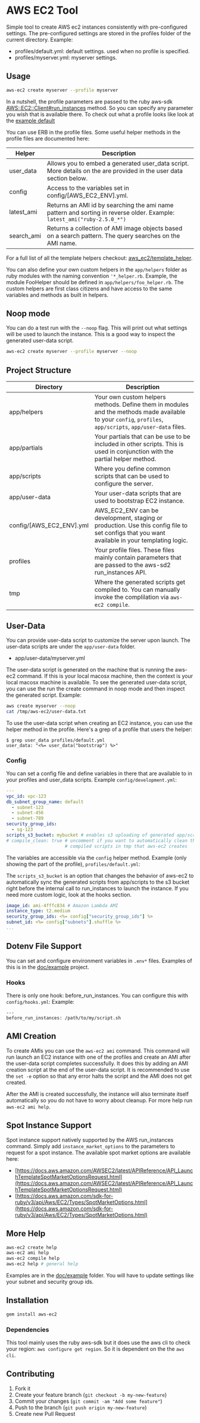 # AWS EC2 Tool

Simple tool to create AWS ec2 instances consistently with pre-configured settings.  The pre-configured settings are stored in the profiles folder of the current directory.
Example:

* profiles/default.yml: default settings. used when no profile is specified.
* profiles/myserver.yml: myserver settings.

## Usage

```sh
aws-ec2 create myserver --profile myserver
```

In a nutshell, the profile parameters are passed to the ruby aws-sdk [AWS::EC2::Client#run_instances](https://docs.aws.amazon.com/sdk-for-ruby/v3/api/Aws/EC2/Client.html#run_instances-instance_method) method.  So you can specify any parameter you wish that is available there. To check out what a profile looks like look at the [example default](example/profiles/default.yml)

You can use ERB in the profile files. Some useful helper methods in the profile files are documented here:

Helper  | Description
------------- | -------------
user_data | Allows you to embed a generated user_data script.  More details on the are provided in the user data section below.
config | Access to the variables set in config/[AWS_EC2_ENV].yml.
latest_ami | Returns an AMI id by searching the ami name pattern and sorting in reverse older.  Example: `latest_ami("ruby-2.5.0_*")`
search_ami | Returns a collection of AMI image objects based on a search pattern. The query searches on the AMI name.

For a full list of all the template helpers checkout: [aws_ec2/template_helper](lib/aws_ec2/template_helper).

You can also define your own custom helpers in the `app/helpers` folder as ruby modules with the naming convention `'*_helper.rb`.  Example, the module FooHelper  should be defined in `app/helpers/foo_helper.rb`.  The custom helpers are first class citizens and have access to the same variables and methods as built in helpers.

## Noop mode

You can do a test run with the `--noop` flag.  This will print out what settings will be used to launch the instance.  This is a good way to inspect the generated user-data script.

```sh
aws-ec2 create myserver --profile myserver --noop
```

## Project Structure

Directory  | Description
------------- | -------------
app/helpers  | Your own custom helpers methods.  Define them in modules and the methods made available to your `config`, `profiles`, `app/scripts`, `app/user-data` files.
app/partials  | Your partials that can be use to be included in other scripts.  This is used in conjunction with the partial helper method.
app/scripts  | Where you define common scripts that can be used to configure the server.
app/user-data  | Your user-data scripts that are used to bootstrap EC2 instance.
config/[AWS_EC2_ENV].yml  | AWS_EC2_ENV can be development, staging or production. Use this config file to set configs that you want available in your templating logic.
profiles  | Your profile files.  These files mainly contain parameters that are passed to the aws-sd2 run_instances API.
tmp  | Where the generated scripts get compiled to. You can manually invoke the complilation via `aws-ec2 compile`.

## User-Data

You can provide user-data script to customize the server upon launch.  The user-data scripts are under the `app/user-data` folder.

* app/user-data/myserver.yml

The user-data script is generated on the machine that is running the aws-ec2 command. If this is your local macosx machine, then the context is your local macosx machine is available. To see the generated user-data script, you can use the run the create command in noop mode and then inspect the generated script.  Example:

```sh
aws create myserver --noop
cat /tmp/aws-ec2/user-data.txt
```

To use the user-data script when creating an EC2 instance, you can use the helper method in the profile.  Here's a grep of a profile that users the helper:

```
$ grep user_data profiles/default.yml
user_data: "<%= user_data("bootstrap") %>"
```

### Config

You can set a config file and define variables in there that are available to in your profiles and user_data scripts.  Example `config/development.yml`:

```yaml
---
vpc_id: vpc-123
db_subnet_group_name: default
  - subnet-123
  - subnet-456
  - subnet-789
security_group_ids:
  - sg-123
scripts_s3_bucket: mybucket # enables s3 uploading of generated app/scripts
# compile_clean: true # uncomment if you want to automatically clean the
                      # compiled scripts in tmp that aws-ec2 creates
```

The variables are accessible via the `config` helper method. Example (only showing the part of the profile), `profiles/default.yml`:

The `scripts_s3_bucket` is an option that changes the behavior of aws-ec2 to automatically sync the generated scripts from app/scripts to the s3 bucket right before the internal call to run_instances to launch the instance.  If you need more custom logic, look at the hooks section.

```yaml
image_id: ami-4fffc834 # Amazon Lambda AMI
instance_type: t2.medium
security_group_ids: <%= config["security_group_ids"] %>
subnet_id: <%= config["subnets"].shuffle %>
...
```

## Dotenv File Support

You can set and configure environment variables in `.env*` files.  Examples of this is in the [doc/example](doc/example) project.

### Hooks

There is only one hook: before_run_instances.  You can configure this with `config/hooks.yml`:  Example:

```
---
before_run_instances: /path/to/my/script.sh
```

## AMI Creation

To create AMIs you can use the `aws-ec2 ami` command.  This command will run launch an EC2 instance with one of the profiles and create an AMI after the user-data script completes successfully. It does this by adding an AMI creation script at the end of the user-data script.  It is recommended to use the `set -e` option so that any error halts the script and the AMI does not get created.

After the AMI is created successfully, the instance will also terminate itself automatically so you do not have to worry about cleanup.  For more help run `aws-ec2 ami help`.

## Spot Instance Support

Spot instance support natively supported by the AWS run_instances command.  Simply add `instance_market_options` to the parameters to request for a spot instance.  The available spot market options are available here:

* [https://docs.aws.amazon.com/AWSEC2/latest/APIReference/API_LaunchTemplateSpotMarketOptionsRequest.html](https://docs.aws.amazon.com/AWSEC2/latest/APIReference/API_LaunchTemplateSpotMarketOptionsRequest.html)
* [https://docs.aws.amazon.com/sdk-for-ruby/v3/api/Aws/EC2/Types/SpotMarketOptions.html](https://docs.aws.amazon.com/sdk-for-ruby/v3/api/Aws/EC2/Types/SpotMarketOptions.html)

## More Help

```sh
aws-ec2 create help
aws-ec2 ami help
aws-ec2 compile help
aws-ec2 help # general help
```

Examples are in the [doc/example](doc/example) folder.  You will have to update settings like your subnet and security group ids.

## Installation

```sh
gem install aws-ec2
```

### Dependencies

This tool mainly uses the ruby aws-sdk but it does use the aws cli to check your region: `aws configure get region`. So it is dependent on the the `aws cli`.

## Contributing

1. Fork it
2. Create your feature branch (`git checkout -b my-new-feature`)
3. Commit your changes (`git commit -am "Add some feature"`)
4. Push to the branch (`git push origin my-new-feature`)
5. Create new Pull Request
